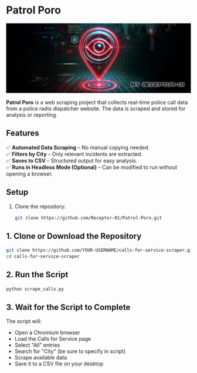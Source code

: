 
# Patrol Poro

![alt text](PATROL-PORO-COVER-IMAGE.jpg)

**Patrol Poro** is a web scraping project that collects real-time police call data from a police radio dispatcher website. The data is scraped and stored for analysis or reporting.


## Features
✅ **Automated Data Scraping** – No manual copying needed.  
✅ **Filters by City** – Only relevant incidents are extracted.  
✅ **Saves to CSV** – Structured output for easy analysis.  
✅ **Runs in Headless Mode (Optional)** – Can be modified to run without opening a browser.  



## Setup

1. Clone the repository:
   ```bash
   git clone https://github.com/Receptor-01/Patrol-Poro.git


## 1. Clone or Download the Repository

   ```bash
git clone https://github.com/YOUR-USERNAME/calls-for-service-scraper.git
cd calls-for-service-scraper
   ```

## 2. Run the Script

   ```bash
python scrape_calls.py
   ```

## 3. Wait for the Script to Complete
The script will:

- Open a Chromium browser
- Load the Calls for Service page
- Select "All" entries
- Search for "City" (be sure to specify in script)
- Scrape available data
- Save it to a CSV file on your desktop

